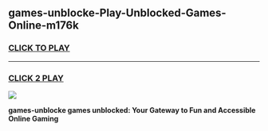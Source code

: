 
## games-unblocke-Play-Unblocked-Games-Online-m176k
<h3>
<a href="https://premium76.site?title=games-unblocke&ref=25A">CLICK TO PLAY</a></h3>
<hr>

<h3>
<a href="https://premium76.site?title=games-unblocke&ref=25A">CLICK 2 PLAY</a>
  
</h3>

<a href="https://premium76.site?title=games-unblocke&ref=25A"><img src="https://clearcache.store/games.png"></a>


**games-unblocke games unblocked: Your Gateway to Fun and Accessible Online Gaming**
